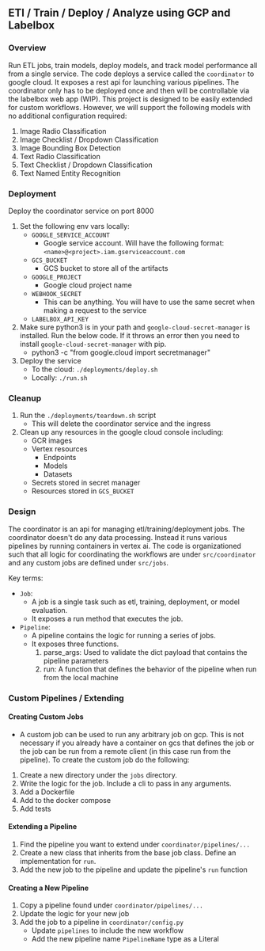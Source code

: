 ## ETl / Train / Deploy / Analyze using GCP and Labelbox

### Overview

Run ETL jobs, train models, deploy models, and track model performance all from a single service. The code deploys a service called the `coordinator` to google cloud. It exposes a rest api for launching various pipelines. The coordinator only has to be deployed once and then will be controllable via the labelbox web app (WIP). This project is designed to be easily extended for custom workflows. However, we will support the following models with no additional configuration required:

1. Image Radio Classification
2. Image Checklist / Dropdown Classification
3. Image Bounding Box Detection
4. Text Radio Classification
5. Text Checklist / Dropdown Classification
6. Text Named Entity Recognition


### Deployment

Deploy the coordinator service on port 8000

1. Set the following env vars locally:
    - `GOOGLE_SERVICE_ACCOUNT`
        - Google service account. Will have the following format: `<name>@<project>.iam.gserviceaccount.com`
    - `GCS_BUCKET`
        - GCS bucket to store all of the artifacts
    - `GOOGLE_PROJECT`
        - Google cloud project name
    - `WEBHOOK_SECRET`
        - This can be anything. You will have to use the same secret when making a request to the service
    - `LABELBOX_API_KEY`
2. Make sure python3 is in your path and `google-cloud-secret-manager` is installed. Run the below code. If it throws an error then you need to install `google-cloud-secret-manager` with pip.
    - python3 -c "from google.cloud import secretmanager"
3. Deploy the service
    - To the cloud: `./deployments/deploy.sh`
    - Locally: `./run.sh`


### Cleanup

1. Run the `./deployments/teardown.sh` script
    - This will delete the coordinator service and the ingress
2. Clean up any resources in the google cloud console including:
    - GCR images
    - Vertex resources
        - Endpoints
        - Models
        - Datasets
    - Secrets stored in secret manager
    - Resources stored in `GCS_BUCKET`


### Design

The coordinator is an api for managing etl/training/deployment jobs. The coordinator doesn't do any data processing. Instead it runs various pipelines by running containers in vertex ai. The code is organizationed such that all logic for coordinating the workflows are under `src/coordinator` and any custom jobs are defined under `src/jobs`.


Key terms:
* `Job`:
    - A job is a single task such as etl, training, deployment, or model evaluation.
    - It exposes a run method that executes the job.
* `Pipeline`:
    - A pipeline contains the logic for running a series of jobs.
    - It exposes three functions.
        1. parse_args: Used to validate the dict payload that contains the pipeline parameters
        2. run: A function that defines the behavior of the pipeline when run from the local machine


### Custom Pipelines / Extending

#### Creating Custom Jobs
* A custom job can be used to run any arbitrary job on gcp. This is not necessary if you already have a container on gcs that defines the job or the job can be run from a remote client (in this case run from the pipeline). To create the custom job do the following:
1. Create a new directory under the `jobs` directory.
2. Write the logic for the job. Include a cli to pass in any arguments.
3. Add a Dockerfile
5. Add to the docker compose
6. Add tests

#### Extending a Pipeline
1. Find the pipeline you want to extend under `coordinator/pipelines/...`
2. Create a new class that inherits from the base job class. Define an implementation for `run`.
3. Add the new job to the pipeline and update the pipeline's `run` function


#### Creating a New Pipeline
1. Copy a pipeline found under `coordinator/pipelines/...`
2. Update the logic for your new job
3. Add the job to a pipeline in `coordinator/config.py`
    * Update `pipelines` to include the new workflow
    * Add the new pipeline name `PipelineName` type as a Literal


